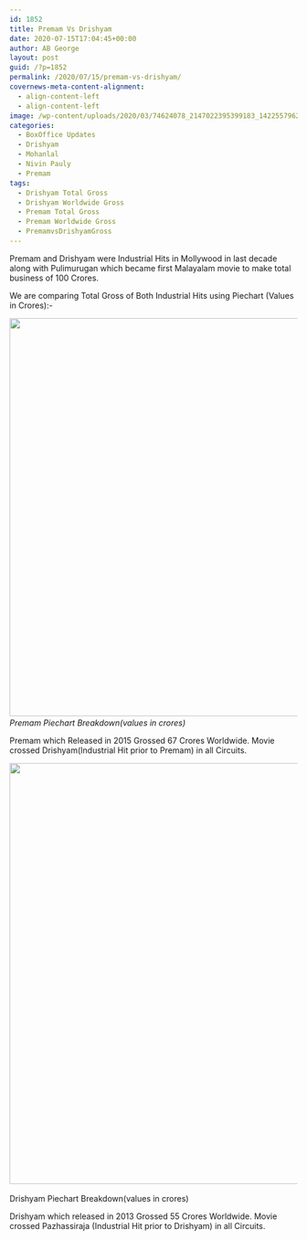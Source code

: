 ```yaml
---
id: 1852
title: Premam Vs Drishyam
date: 2020-07-15T17:04:45+00:00
author: AB George
layout: post
guid: /?p=1852
permalink: /2020/07/15/premam-vs-drishyam/
covernews-meta-content-alignment:
  - align-content-left
  - align-content-left
image: /wp-content/uploads/2020/03/74624078_2147022395399183_1422557962311827456_n.jpg
categories:
  - BoxOffice Updates
  - Drishyam
  - Mohanlal
  - Nivin Pauly
  - Premam
tags:
  - Drishyam Total Gross
  - Drishyam Worldwide Gross
  - Premam Total Gross
  - Premam Worldwide Gross
  - PremamvsDrishyamGross
---
```

Premam and Drishyam were Industrial Hits in Mollywood in last decade along with Pulimurugan which became first Malayalam movie to make total business of 100 Crores.

We are comparing Total Gross of Both Industrial Hits using Piechart (Values in Crores):-

<img loading="lazy" width="963" height="697" src="/wp-content/uploads/2020/07/IMG-20200715-WA0060.jpg" alt="" class="wp-image-1853" srcset="/wp-content/uploads/2020/07/IMG-20200715-WA0060.jpg 963w, /wp-content/uploads/2020/07/IMG-20200715-WA0060-300x217.jpg 300w, /wp-content/uploads/2020/07/IMG-20200715-WA0060-768x556.jpg 768w" sizes="(max-width: 963px) 100vw, 963px" /> *Premam Piechart Breakdown(values in crores)* 

Premam which Released in 2015 Grossed 67 Crores Worldwide. Movie crossed Drishyam(Industrial Hit prior to Premam) in all Circuits. 

<img loading="lazy" width="989" height="737" src="/wp-content/uploads/2020/07/IMG-20200715-WA0062.jpg" alt="" class="wp-image-1854" srcset="/wp-content/uploads/2020/07/IMG-20200715-WA0062.jpg 989w, /wp-content/uploads/2020/07/IMG-20200715-WA0062-300x224.jpg 300w, /wp-content/uploads/2020/07/IMG-20200715-WA0062-768x572.jpg 768w" sizes="(max-width: 989px) 100vw, 989px" /> <figcaption>Drishyam Piechart Breakdown(values in crores)  
</figcaption> 

Drishyam which released in 2013 Grossed 55 Crores Worldwide. Movie crossed Pazhassiraja (Industrial Hit prior to Drishyam) in all Circuits.